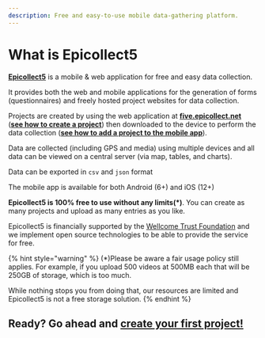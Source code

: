 ```yaml
---
description: Free and easy-to-use mobile data-gathering platform.
---
```


# What is Epicollect5

[**Epicollect5**](https://five.epicollect.net/) is a mobile & web application for free and easy data collection.

It provides both the web and mobile applications for the generation of forms (questionnaires) and freely hosted project websites for data collection.&#x20;

Projects are created by using the web application at [**five.epicollect.net**](https://five.epicollect.net) ([**see how to create a project**](web-application/create-a-project.md)) then downloaded to the device to perform the data collection ([**see how to add a project to the mobile app**](mobile-application/add-projects.md)).

Data are collected (including GPS and media) using multiple devices and all data can be viewed on a central server (via map, tables, and charts).

Data can be exported in `csv` and `json` format

The mobile app is available for both Android (6+) and iOS (12+)

**Epicollect5 is 100% free to use without any limits(\*)**. You can create as many projects and upload as many entries as you like.&#x20;

Epicollect5 is financially supported by the [Wellcome Trust Foundation](https://wellcome.ac.uk/) and we implement open source technologies to be able to provide the service for free.

{% hint style="warning" %}
(\*)Please be aware a fair usage policy still applies. For example, if you upload 500 videos at 500MB each that will be 250GB of storage, which is too much.&#x20;

While nothing stops you from doing that, our resources are limited and Epicollect5 is not a free storage solution.
{% endhint %}

## Ready? Go ahead and [create your first project!](web-application/create-a-project.md)
